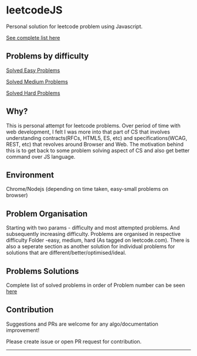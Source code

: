 # leetcodeJS

Personal solution for leetcode problem using Javascript.

[See complete list here](Problems.md)

## Problems by difficulty

[Solved Easy Problems](Easy/README.md)

[Solved Medium Problems](Medium/README.md)

[Solved Hard Problems](Hard/README.md)

## Why?

This is personal attempt for leetcode problems. Over period of time with web development, I felt I was more into that part of CS that involves understanding contracts(RFCs, HTML5, ES, etc) and specifications(WCAG, REST, etc) that revolves around Browser and Web.
The motivation behind this is to get back to some problem solving aspect of CS and also get better command over JS language.

## Environment

Chrome/Nodejs (depending on time taken, easy-small problems on browser)

## Problem Organisation

Starting with two params - difficulty and most attempted problems. And subsequently increasing difficulty.
Problems are organised in respective difficulty Folder -easy, medium, hard (As tagged on leetcode.com).
There is also a seperate section as another solution for individual problems for solutions that are different/better/optimised/ideal.

## Problems Solutions

Complete list of solved problems in order of Problem number can be seen [here](Problems.md)

## Contribution

Suggestions and PRs are welcome for any algo/documentation improvement!

Please create issue or open PR request for contribution.

---
